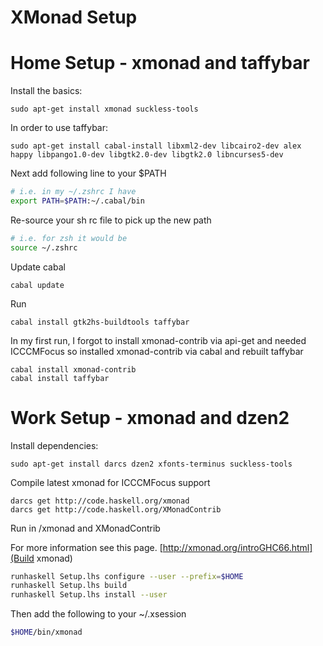 XMonad Setup
============

Home Setup - xmonad and taffybar
==========

Install the basics:

    sudo apt-get install xmonad suckless-tools

In order to use taffybar:

    sudo apt-get install cabal-install libxml2-dev libcairo2-dev alex happy libpango1.0-dev libgtk2.0-dev libgtk2.0 libncurses5-dev

Next add following line to your $PATH

```bash
# i.e. in my ~/.zshrc I have 
export PATH=$PATH:~/.cabal/bin
```
Re-source your sh rc file to pick up the new path

```bash
# i.e. for zsh it would be 
source ~/.zshrc
```

Update cabal 
    
    cabal update

Run

    cabal install gtk2hs-buildtools taffybar

In my first run, I forgot to install xmonad-contrib via api-get and needed ICCCMFocus so installed xmonad-contrib via cabal and rebuilt taffybar

    cabal install xmonad-contrib
    cabal install taffybar


Work Setup - xmonad and dzen2
==========

Install dependencies:

    sudo apt-get install darcs dzen2 xfonts-terminus suckless-tools

Compile latest xmonad for ICCCMFocus support
  
    darcs get http://code.haskell.org/xmonad
    darcs get http://code.haskell.org/XMonadContrib

Run in /xmonad and XMonadContrib

For more information see this page. [http://xmonad.org/introGHC66.html](Build xmonad)

```sh
runhaskell Setup.lhs configure --user --prefix=$HOME
runhaskell Setup.lhs build
runhaskell Setup.lhs install --user
```

Then add the following to your ~/.xsession

```sh
$HOME/bin/xmonad
```
